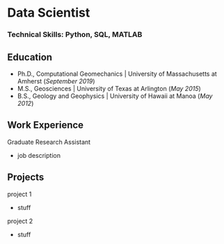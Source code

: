 # Data Scientist
### Technical Skills: Python, SQL, MATLAB

## Education
- Ph.D., Computational Geomechanics | University of Massachusetts at Amherst (_September 2019_)
- M.S., Geosciences | University of Texas at Arlington (_May 2015_)
- B.S., Geology and Geophysics | University of Hawaii at Manoa (_May 2012_)

## Work Experience
Graduate Research Assistant
- job description

## Projects
project 1
- stuff

project 2
- stuff
